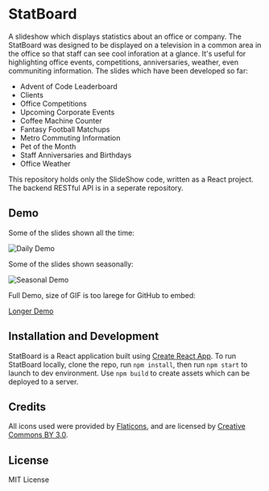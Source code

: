 # StatBoard

A slideshow which displays statistics about an office or company. The StatBoard was designed to be displayed on a television in a common area in the office so that staff can see cool inforation at a glance. It's useful for highlighting office events, competitions, anniversaries, weather, even communiting information. The slides which have been developed so far:

- Advent of Code Leaderboard
- Clients
- Office Competitions
- Upcoming Corporate Events
- Coffee Machine Counter
- Fantasy Football Matchups
- Metro Commuting Information
- Pet of the Month
- Staff Anniversaries and Birthdays
- Office Weather

This repository holds only the SlideShow code, written as a React project. The backend RESTful API is in a seperate repository.

## Demo

Some of the slides shown all the time:

![Daily Demo](https://i.imgur.com/N0rzG0b.gif)

Some of the slides shown seasonally:

![Seasonal Demo](https://i.imgur.com/n02IwZG.gif)

Full Demo, size of GIF is too larege for GitHub to embed:

[Longer Demo](https://i.imgur.com/OzdPFrf.gif)

## Installation and Development

StatBoard is a React application built using [Create React App](https://github.com/facebook/create-react-app). To run StatBoard locally, clone the repo, run `npm install`, then run `npm start` to launch to dev environment. Use `npm build` to create assets which can be deployed to a server.

## Credits

All icons used were provided by [Flaticons](https://www.flaticon.com), and are licensed by [Creative Commons BY 3.0](http://creativecommons.org/licenses/by/3.0/).

## License

MIT License
